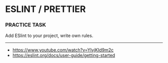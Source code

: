 # ESLINT / PRETTIER

### PRACTICE TASK

Add ESlint to your project, write own rules.

---

- https://www.youtube.com/watch?v=YIvjKId9m2c
- https://eslint.org/docs/user-guide/getting-started
